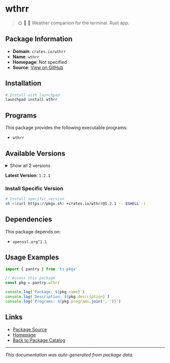 # wthrr

> 🌞 🦀 🌙 Weather companion for the terminal. Rust app.

## Package Information

- **Domain**: `crates.io/wthrr`
- **Name**: `wthrr`
- **Homepage**: Not specified
- **Source**: [View on GitHub](https://github.com/pkgxdev/pantry/tree/main/projects/crates.io/wthrr/package.yml)

## Installation

```bash
# Install with launchpad
launchpad install wthrr
```

## Programs

This package provides the following executable programs:

- `wthrr`

## Available Versions

<details>
<summary>Show all 2 versions</summary>

- `1.2.1`, `1.2.0`

</details>

**Latest Version**: `1.2.1`

### Install Specific Version

```bash
# Install specific version
sh <(curl https://pkgx.sh) +crates.io/wthrr@1.2.1 -- $SHELL -i
```

## Dependencies

This package depends on:

- `openssl.org^1.1`

## Usage Examples

```typescript
import { pantry } from 'ts-pkgx'

// Access this package
const pkg = pantry.wthrr

console.log(`Package: ${pkg.name}`)
console.log(`Description: ${pkg.description}`)
console.log(`Programs: ${pkg.programs.join(', ')}`)
```

## Links

- [Package Source](https://github.com/pkgxdev/pantry/tree/main/projects/crates.io/wthrr/package.yml)
- [Homepage](#)
- [Back to Package Catalog](../package-catalog.md)

---

*This documentation was auto-generated from package data.*
